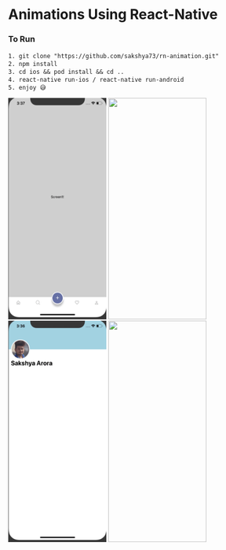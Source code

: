 # Animations Using React-Native

### To Run
```
1. git clone "https://github.com/sakshya73/rn-animation.git"
2. npm install
3. cd ios && pod install && cd ..
4. react-native run-ios / react-native run-android
5. enjoy 😅
```
<div>
<img src="https://github.com/sakshya73/rn-animation/blob/master/assets/gifs/tabBar.gif" width="200" height="450">
<img src="https://github.com/sakshya73/rn-animation/blob/master/assets/gifs/login.gif" width="200" height="450">
<img src="https://github.com/sakshya73/rn-animation/blob/master/assets/gifs/header.gif" width="200" height="450">
<img src="https://github.com/sakshya73/rn-animation/blob/master/assets/gifs/swipe.gif" width="200" height="450">
</div>
